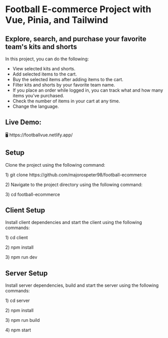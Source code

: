 <h1>Football E-commerce Project with Vue, Pinia, and Tailwind</h1>

<h2>Explore, search, and purchase your favorite team's kits and shorts</h2>
<p>In this project, you can do the following:</p>
<ul>
  <li>View selected kits and shorts.</li>
  <li>Add selected items to the cart.</li>
  <li>Buy the selected items after adding items to the cart.</li>
  <li>Filter kits and shorts by your favorite team name.</li>
  <li>If you place an order while logged in, you can track what and how many items you’ve purchased.</li>
  <li>Check the number of items in your cart at any time.</li>
  <li>Change the language.</li>
</ul>

<h2> Live Demo: </h2>
🖥️ https://footballvue.netlify.app/

<h2>Setup</h2>
<p>Clone the project using the following command: </p>
<p> 1) git clone https://github.com/majorospeter98/football-ecommerce  </p>
<p> 2) Navigate to the project directory using the following command:  </p>
<p> 3) cd football-ecommerce  </p>
<h2>Client Setup </h2>
<p>Install client dependencies and start the client using the following commands: </p>
 <p> 1) cd client </p>
 <p> 2) npm install </p>
 <p> 3) npm run dev </p>
<h2> Server Setup </h2>
<p>Install server dependencies, build and start the server using the following commands: </p>
<p> 1) cd server </p>
<p> 2) npm install </p>
<p> 3) npm run build </p>
<p> 4) npm start  </p>
